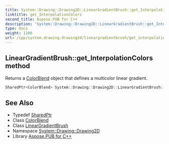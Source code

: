 ```yaml
---
title: System::Drawing::Drawing2D::LinearGradientBrush::get_InterpolationColors method
linktitle: get_InterpolationColors
second_title: Aspose.PUB for C++
description: 'System::Drawing::Drawing2D::LinearGradientBrush::get_InterpolationColors method. Returns a ColorBlend object that defines a multicolor linear gradient in C++.'
type: docs
weight: 1100
url: /cpp/system.drawing.drawing2d/lineargradientbrush/get_interpolationcolors/
---
```

## LinearGradientBrush::get_InterpolationColors method


Returns a [ColorBlend](../../colorblend/) object that defines a multicolor linear gradient.

```cpp
SharedPtr<ColorBlend> System::Drawing::Drawing2D::LinearGradientBrush::get_InterpolationColors() const
```

## See Also

* Typedef [SharedPtr](../../../system/sharedptr/)
* Class [ColorBlend](../../colorblend/)
* Class [LinearGradientBrush](../)
* Namespace [System::Drawing::Drawing2D](../../)
* Library [Aspose.PUB for C++](../../../)

